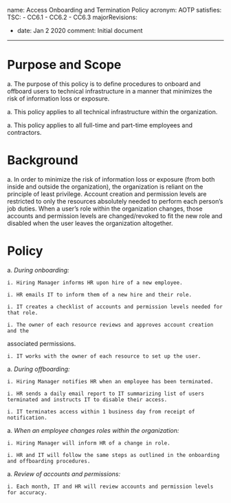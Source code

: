 name: Access Onboarding and Termination Policy
acronym: AOTP
satisfies:
  TSC:
    - CC6.1
    - CC6.2
    - CC6.3
majorRevisions:
  - date: Jan 2 2020
    comment: Initial document
---
# Purpose and Scope

a. The purpose of this policy is to define procedures to onboard and offboard users to technical infrastructure in a manner that minimizes the risk of information loss or exposure.

a. This policy applies to all technical infrastructure within the organization.

a. This policy applies to all full-time and part-time employees and contractors.

# Background

a. In order to minimize the risk of information loss or exposure (from both inside and outside the organization), the organization is reliant on the principle of least privilege. Account creation and permission levels are restricted to only the resources absolutely needed to perform each person’s job duties. When a user’s role within the organization changes, those accounts and permission levels are changed/revoked to fit the new role and disabled when the user leaves the organization altogether.

# Policy

a. *During onboarding:*

    i. Hiring Manager informs HR upon hire of a new employee.

    i. HR emails IT to inform them of a new hire and their role.

    i. IT creates a checklist of accounts and permission levels needed for that role.

    i. The owner of each resource reviews and approves account creation and the
associated permissions.

    i. IT works with the owner of each resource to set up the user.

a. *During offboarding:*

    i. Hiring Manager notifies HR when an employee has been terminated.

    i. HR sends a daily email report to IT summarizing list of users terminated and instructs IT to disable their access.

    i. IT terminates access within 1 business day from receipt of notification.

a. *When an employee changes roles within the organization:*

    i. Hiring Manager will inform HR of a change in role.

    i. HR and IT will follow the same steps as outlined in the onboarding and offboarding procedures.

a. *Review of accounts and permissions:*

    i. Each month, IT and HR will review accounts and permission levels for accuracy.


